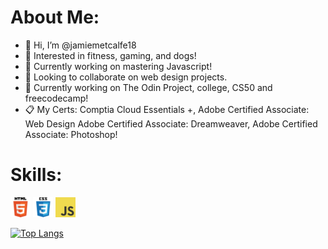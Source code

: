 # About Me:
- 👋 Hi, I’m @jamiemetcalfe18
- 👀 Interested in fitness, gaming, and dogs!
- 🌱 Currently working on mastering Javascript!
- 💞️ Looking to collaborate on web design projects.
- 🔧 Currently working on The Odin Project, college, CS50 and freecodecamp!
- 📋 My Certs: Comptia Cloud Essentials +, Adobe Certified Associate: Web Design Adobe Certified Associate: Dreamweaver, Adobe Certified Associate: Photoshop!

# Skills:

<img height="32" width="32" src="https://raw.githubusercontent.com/github/explore/80688e429a7d4ef2fca1e82350fe8e3517d3494d/topics/html/html.png"/> <img height="32" width="32" src="https://raw.githubusercontent.com/github/explore/80688e429a7d4ef2fca1e82350fe8e3517d3494d/topics/css/css.png"/> <img height="32" width="32" src="https://raw.githubusercontent.com/github/explore/80688e429a7d4ef2fca1e82350fe8e3517d3494d/topics/javascript/javascript.png"/>

[![Top Langs](https://github-readme-stats.vercel.app/api/top-langs/?username=jamiemetcalfe18)](https://github.com/anuraghazra/github-readme-stats)

<!---
# Socials:
jamiemetcalfe18/jamiemetcalfe18 is a ✨ special ✨ repository because its `README.md` (this file) appears on your GitHub profile.
You can click the Preview link to take a look at your changes.

linked-in link: [<img src='https://cdn.jsdelivr.net/npm/simple-icons@3.0.1/icons/linkedin.svg' alt='linkedin' height='40'>](https://www.linkedin.com/in/https://www.linkedin.com/in/jmetcalfe18//)
--->

